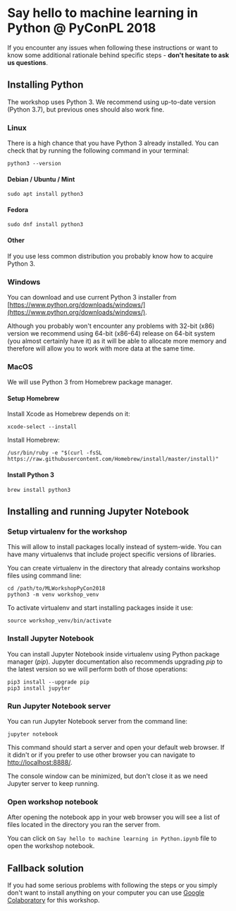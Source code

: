 # Say hello to machine learning in Python @ PyConPL 2018
If you encounter any issues when following these instructions or want to know some additional rationale behind specific
steps - **don't hesitate to ask us questions**.

## Installing Python
The workshop uses Python 3. We recommend using up-to-date version (Python 3.7), but previous ones should also work fine.

### Linux
There is a high chance that you have Python 3 already installed. You can check that by running the following command in
your terminal:
```
python3 --version
```

#### Debian / Ubuntu / Mint
```
sudo apt install python3
```
#### Fedora
```
sudo dnf install python3
```
#### Other
If you use less common distribution you probably know how to acquire Python 3.

### Windows
You can download and use current Python 3 installer from
[https://www.python.org/downloads/windows/](https://www.python.org/downloads/windows/).

Although you probably won't encounter any problems with 32-bit (x86) version we recommend using 64-bit (x86-64) release
on 64-bit system (you almost certainly have it) as it will be able to allocate more memory and therefore will allow you
to work with more data at the same time.

### MacOS
We will use Python 3 from Homebrew package manager.
#### Setup Homebrew
Install Xcode as Homebrew depends on it:
```
xcode-select --install
```

Install Homebrew:
```
/usr/bin/ruby -e "$(curl -fsSL https://raw.githubusercontent.com/Homebrew/install/master/install)"
```

#### Install Python 3
```
brew install python3
```

## Installing and running Jupyter Notebook
### Setup virtualenv for the workshop
This will allow to install packages locally instead of system-wide. You can have many virtualenvs that include project
specific versions of libraries.

You can create virtualenv in the directory that already contains workshop files using command line:
```
cd /path/to/MLWorkshopPyCon2018
python3 -m venv workshop_venv
```

To activate virtualenv and start installing packages inside it use:
```
source workshop_venv/bin/activate
```

### Install Jupyter Notebook
You can install Jupyter Notebook inside virtualenv using Python package manager (*pip*). Jupyter documentation also
recommends upgrading *pip* to the latest version so we will perform both of those operations:
```
pip3 install --upgrade pip
pip3 install jupyter 
```

### Run Jupyter Notebook server
You can run Jupyter Notebook server from the command line:
```
jupyter notebook
```

This command should start a server and open your default web browser. If it didn't or if you prefer to use other browser
you can navigate to [http://localhost:8888/](http://localhost:8888/). 

The console window can be minimized, but don't close it as we need Jupyter server to keep running.

### Open workshop notebook
After opening the notebook app in your web browser you will see a list of files located in the directory you ran the
server from.

You can click on `Say hello to machine learning in Python.ipynb` file to open the workshop notebook.  

## Fallback solution
If you had some serious problems with following the steps or you simply don't want to install anything on your computer
you can use [Google Colaboratory](https://colab.research.google.com) for this workshop.
